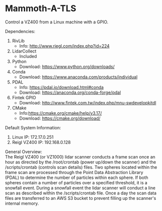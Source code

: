 # Mammoth-A-TLS
 Control a VZ400 from a Linux machine with a GPIO.

 Dependencies:
 1. RivLib
    - Info: http://www.riegl.com/index.php?id=224
 2. LidarCollect
    - Included
 3. Python
    - Download: https://www.python.org/downloads/
 4. Conda
    - Download: https://www.anaconda.com/products/individual
 5. PDAL
    - Info: https://pdal.io/download.html#conda
    - Download: https://anaconda.org/conda-forge/pdal
 6. Fintek GPIO
    - Download: http://www.fintek.com.tw/index.php/mnu-swdevelopkitdl
 7. CMake
    - Info:https://cmake.org/cmake/help/v3.17/
    - Download: https://cmake.org/download/

 Default System Information:
 1. Linux IP: 172.17.0.251
 2. Reigl VZ400 IP: 192.168.0.128

General Overview:  
    The Reigl VZ400 (or VZ1000) lidar scanner conducts a frame scan once an hour as directed by the /root/crontab (power up/down the scanner) and the /scripts/crontab (controls scan details) files. Two spheres located within the frame scan are processed through the Point Data Abstraction Library (PDAL) to determine the number of particles within each sphere.  If both spheres contain a number of particles over a specified threshold, it is a snowfall event.  During a snowfall event the lidar scanner will conduct a line scan as described within the /scripts/crontab file.  Once a day the scan data files are transferred to an AWS S3 bucket to prevent filling up the scanner's internal memory.
